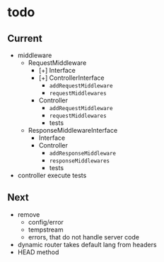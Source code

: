 # todo

## Current

- middleware
  - RequestMiddleware
    - [+] Interface
    - [+] ControllerInterface
      - `addRequestMiddleware`
      - `requestMiddlewares`
    - Controller
      - `addRequestMiddleware`
      - `requestMiddlewares`
      - tests
  - ResponseMiddlewareInterface
    - Interface
    - Controller
      - `addResponseMiddleware`
      - `responseMiddlewares`
      - tests
- controller execute tests

## Next

- remove
  - config/error
  - tempstream
  - errors, that do not handle server code
- dynamic router takes default lang from headers  
- HEAD method
